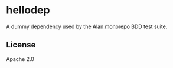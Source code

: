 # hellodep

A dummy dependency used by the [Alan monorepo](https://github.com/alantech/alan) BDD test suite.

## License

Apache 2.0